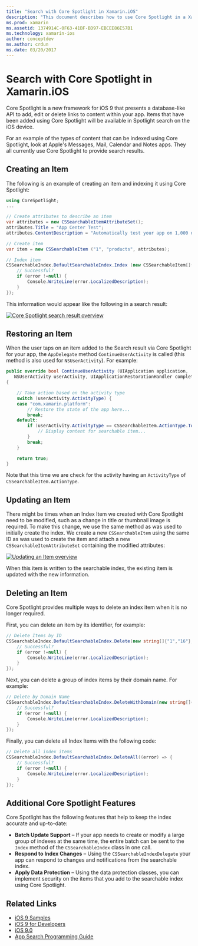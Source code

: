 ```yaml
---
title: "Search with Core Spotlight in Xamarin.iOS"
description: "This document describes how to use Core Spotlight in a Xamarin.iOS application to provide links to in-app content. It discusses how to create, restore, update, and delete searchable items."
ms.prod: xamarin
ms.assetid: 1374914C-0F63-41BF-BD97-EBCEE86E57B1
ms.technology: xamarin-ios
author: conceptdev
ms.author: crdun
ms.date: 03/20/2017
---
```


# Search with Core Spotlight in Xamarin.iOS

Core Spotlight is a new framework for iOS 9 that presents a database-like API
to add, edit or delete links to content within your app. Items that have been
added using Core Spotlight will be available in Spotlight search on the iOS device.

For an example of the types of content that can be indexed using Core Spotlight,
look at Apple's Messages, Mail, Calendar and Notes apps. They all currently use
Core Spotlight to provide search results.

## Creating an Item

The following is an example of creating an item and indexing it using Core Spotlight:

```csharp
using CoreSpotlight;
...

// Create attributes to describe an item
var attributes = new CSSearchableItemAttributeSet();
attributes.Title = "App Center Test";
attributes.ContentDescription = "Automatically test your app on 1,000 devices in the cloud.";

// Create item
var item = new CSSearchableItem ("1", "products", attributes);

// Index item
CSSearchableIndex.DefaultSearchableIndex.Index (new CSSearchableItem[]{ item }, (error) => {
    // Successful?
    if (error !=null) {
        Console.WriteLine(error.LocalizedDescription);
    }
});
```

This information would appear like the following in a search result:

[![](corespotlight-images/corespotlight01.png "Core Spotlight search result overview")](corespotlight-images/corespotlight01.png#lightbox)

## Restoring an Item

When the user taps on an item added to the Search result via Core Spotlight for
your app, the `AppDelegate` method `ContinueUserActivity` is called (this
method is also used for `NSUserActivity`). For example:

```csharp
public override bool ContinueUserActivity (UIApplication application,
   NSUserActivity userActivity, UIApplicationRestorationHandler completionHandler)
{

    // Take action based on the activity type
    switch (userActivity.ActivityType) {
    case "com.xamarin.platform":
        // Restore the state of the app here...
        break;
    default:
        if (userActivity.ActivityType == CSSearchableItem.ActionType.ToString ()) {
            // Display content for searchable item...
        }
        break;
    }

    return true;
}
```

Note that this time we are check for the activity having an
`ActivityType` of `CSSearchableItem.ActionType`.

## Updating an Item

There might be times when an Index Item we created with Core Spotlight need to
be modified, such as a change in title or thumbnail image is required. To make
this change, we use the same method as was used to initially create the index.
We create a new `CSSearchableItem` using the same ID as was used to create the
item and attach a new `CSSearchableItemAttributeSet` containing the modified attributes:

[![](corespotlight-images/corespotlight02.png "Updating an Item overview")](corespotlight-images/corespotlight02.png#lightbox)

When this item is written to the searchable index, the existing item is updated with the new information.

## Deleting an Item

Core Spotlight provides multiple ways to delete an index item when it is no longer required.

First, you can delete an item by its identifier, for example:

```csharp
// Delete Items by ID
CSSearchableIndex.DefaultSearchableIndex.Delete(new string[]{"1","16"},(error) => {
    // Successful?
    if (error !=null) {
        Console.WriteLine(error.LocalizedDescription);
    }
});
```

Next, you can delete a group of index items by their domain name. For example:

```csharp
// Delete by Domain Name
CSSearchableIndex.DefaultSearchableIndex.DeleteWithDomain(new string[]{"domain-name"},(error) => {
    // Successful?
    if (error !=null) {
        Console.WriteLine(error.LocalizedDescription);
    }
});
```

Finally, you can delete all Index Items with the following code:

```csharp
// Delete all index items
CSSearchableIndex.DefaultSearchableIndex.DeleteAll((error) => {
    // Successful?
    if (error !=null) {
        Console.WriteLine(error.LocalizedDescription);
    }
});
```

## Additional Core Spotlight Features

Core Spotlight has the following features that help to keep the index accurate
and up-to-date:

- **Batch Update Support** – If your app needs to create or modify a large group of indexes at the same time, the entire batch can be sent to the `Index` method of the `CSSearchableIndex` class in one call.
- **Respond to Index Changes** – Using the `CSSearchableIndexDelegate` your app can respond to changes and notifications from the searchable index.
- **Apply Data Protection** – Using the data protection classes, you can implement security on the items that you add to the searchable index using Core Spotlight.

## Related Links

- [iOS 9 Samples](https://docs.microsoft.com/samples/browse/?products=xamarin&term=Xamarin.iOS+iOS9)
- [iOS 9 for Developers](https://developer.apple.com/ios/pre-release/)
- [iOS 9.0](https://developer.apple.com/library/prerelease/ios/releasenotes/General/WhatsNewIniOS/Articles/iOS9.html)
- [App Search Programming Guide](https://developer.apple.com/library/prerelease/ios/documentation/General/Conceptual/AppSearch/index.html#//apple_ref/doc/uid/TP40016308)
